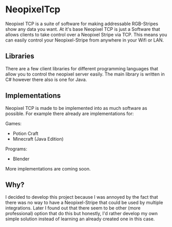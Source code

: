 # NeopixelTcp

Neopixel TCP is a suite of software for making addressable RGB-Stripes show any data you want. At it's base Neopixel TCP is just a Software that allows clients
to take control over a Neopixel Stripe via TCP. This means you can easily control your Neopixel-Stripe from anywhere in your Wifi or LAN.

## Libraries

There are a few client libraries for different programming languages that allow you to control the neopixel server easily. The main library is written in C# however
there also is one for Java.

## Implementations

Neopixel TCP is made to be implemented into as much software as possible. For example there already are implementations for:

Games:
- Potion Craft
- Minecraft (Java Edition)

Programs:
- Blender

More implementations are coming soon.

## Why?

I decided to develop this project because I was annoyed by the fact that there was no way to have a Neopixel-Stripe that could be used by multiple integrations.
Later I found out that there seem to be other (more professional) option that do this but honestly, I'd rather develop my own simple solution instead of learning an already created one in this case.

